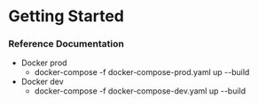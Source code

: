 # Getting Started

### Reference Documentation
* Docker prod
  * docker-compose -f docker-compose-prod.yaml up --build
* Docker dev
  * docker-compose -f docker-compose-dev.yaml up --build

